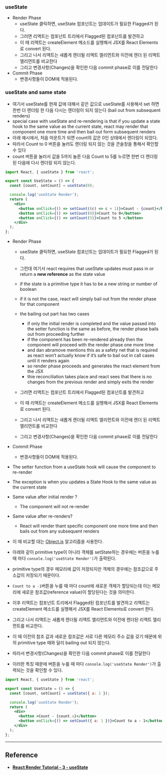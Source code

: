 ### useState

- Render Phase
  - useState 클릭하면, useState 컴포넌트는 업데이트가 필요한 Flagged가 된다.
  - 그러면 리액트는 컴포넌트 트리에서 Flagged된 컴포넌트를 발견하고
  - 이 때 리액트는 createElement 메소드를 실행해서 JSX를 React Elements로 convert 된다.
  - 그리고 나서 리액트는 새롭게 렌더될 리액트 엘리먼트와 이전에 렌더 된 리액트 엘리먼트를 비교한다
  - 그리고 변경사항(Changes)을 확인한 다음 commit phase로 이를 전달한다
- Commit Phase
  - 변경사항들이 DOM에 적용된다.

### useState and same state

- 여기서 useState를 현재 값에 대해서 같은 값으로 useState를 사용해서 set 하면 한번 더 렌더링 한 다음 다시는 렌더링이 되지 않는다 (bail out from subsequent renders)
- special case with useState and re-rendering is that if you update a state hook to the same value as the current state, react may render that component one more time and then bail out form subsequent renders
- 아래 예시에서, 처음 마운트가 되면 count의 값은 0인 상태에서 렌더링이 되었다.
- 따라서 Count to 0 버튼을 눌러도 렌더링 되지 않는 것을 콘솔창을 통해서 확인할 수 있다
- count 버튼을 눌러서 값을 5까지 눌른 다음 Count to 5를 누르면 한번 더 렌더링 된 다음에 다시 렌더링 되지 않는다.

```jsx
import React, { useState } from 'react';

export const UseState = () => {
  const [count, setCount] = useState(0);

  console.log('useState Render');
  return (
    <div>
      <button onClick={() => setCount((c) => c + 1)}>Count - {count}</button>
      <button onClick={() => setCount(0)}>Count to 0</button>
      <button onClick={() => setCount(5)}>Count to 5 </button>
    </div>
  );
};
```

- Render Phase
  - useState 클릭하면, useState 컴포넌트는 업데이트가 필요한 Flagged가 된다.
  - 그런데 여기서 react requires that useState updates must pass in or return a **new reference** as the state value
  - if the state is a primitive type it has to be a new string or number of boolean
  - if it is not the case, react will simply bail out from the render phase for that component
  - the bailing out part has two cases

    - if only the initial render is completed and the value passed into the setter function is the same as before, the render phase bails out from proceeding further
    - if the component has been re-rendered already then the component will proceed with the render phase one more time
    - and dan abramove mentions this as a safety net that is required as react won’t actually know if it’s safe to bail out in call cases until it renders again
    - so render phase proceeds and generates the react element from the JSX
    - thie reconciliation takes place and react sees that there is no changes from the previous render and simply exits the render

  - 그러면 리액트는 컴포넌트 트리에서 Flagged된 컴포넌트를 발견하고
  - 이 때 리액트는 createElement 메소드를 실행해서 JSX를 React Elements로 convert 된다.
  - 그리고 나서 리액트는 새롭게 렌더될 리액트 엘리먼트와 이전에 렌더 된 리액트 엘리먼트를 비교한다
  - 그리고 변경사항(Changes)을 확인한 다음 commit phase로 이를 전달한다
- Commit Phase

  - 변경사항들이 DOM에 적용된다.

- The setter function from a useState hook will cause the component to re-render
- The exception is when you updates a State Hook to the same value as the current state
- Same value after initial render ? 
  - The component will not re-render
- Same value after re-renders? 
  - React will render thant specific component one more time and then bails out from any subsequent renders
- 이 때 비교할 대는 [Object.is](https://developer.mozilla.org/en-US/docs/Web/JavaScript/Reference/Global_Objects/Object/is#description) 알고리즘을 사용한다.


- 아래와 같이 primitive type이 아니라 객체를 setState하는 경우에는 버튼을 누를 때 마다 `console.log('useState Render')`가 출력된다.
- primitive type의 경우 메모리에 값이 저장되지만 객체의 경우에는 참조값으로 주소값이 저장되기 때문이다.
- `Count to a -1`버튼을 누를 때 마다 count에 새로운 객체가 할당되는데 이는 메모리에 새로운 참조값(reference value)이 할당된다는 것을 의미한다.
- 이후 리액트는 컴포넌트 트리에서 Flagged된 컴포넌트를 발견하고 리액트는 createElement 메소드를 실행해서 JSX를 React Elements로 convert 한다.
- 그리고 나서 리액트는 새롭게 렌더될 리액트 엘리먼트와 이전에 렌더된 리액트 엘리먼트를 비교한다.
- 이 때 이전의 참조 값과 새로운 참조값은 서로 다른 메모리 주소 값을 갖기 때문에 위의 primitive type 때와 달리 bailing out 되지 않는다.
- 따라서 변경사항(Changes)을 확인한 다음 commit phase로 이를 전달한다
- 이러한 특징 때문에  버튼을 누를 때 마다 `console.log('useState Render')`가 출력되는 것을 확인할 수 있다.

```jsx
import React, { useState } from 'react';

export const UseState = () => {
  const [count, setCount] = useState({ a: 1 });

  console.log('useState Render');
  return (
    <div>
      <button >Count - {count.a}</button>
      <button onClick={() => setCount({ a: 1 })}>Count to a - 1</button>
    </div>
  );
};


```
---

## Reference

- **[React Render Tutorial - 3 - useState](https://www.youtube.com/watch?v=OQYsHvEq7nE&list=PLC3y8-rFHvwg7czgqpQIBEAHn8D6l530t&index=3)**
